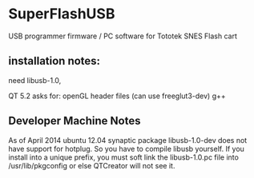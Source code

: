# SuperFlashUSB
USB programmer firmware / PC software for Tototek SNES Flash cart

installation notes:
---------------------
need libusb-1.0, 

QT 5.2 asks for: 
openGL header files (can use freeglut3-dev)
g++

Developer Machine Notes
-----------------------
As of April 2014 
ubuntu 12.04
synaptic package libusb-1.0-dev does not have support for hotplug. So you have to compile libusb yourself. 
If you install into a unique prefix, you must soft link the libusb-1.0.pc file into /usr/lib/pkgconfig or else QTCreator will not see it.
